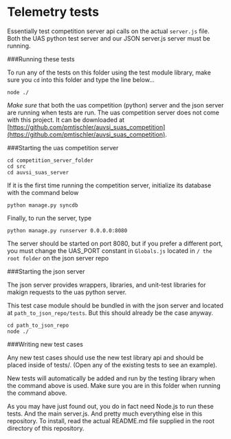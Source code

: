 Telemetry tests
===============

Essentially test competition server api calls on the actual `server.js` file.
Both the UAS python test server and our JSON server.js server must be running.

###Running these tests

To run any of the tests on this folder using the test module library, make sure you `cd` into this folder and type the line below...

```
node ./
```

*Make sure* that both the uas competition (python) server and the json server are running  when tests are run.
The uas competition server does not come with this project. It can be downloaded at [https://github.com/pmtischler/auvsi_suas_competition](https://github.com/pmtischler/auvsi_suas_competition).

###Starting the uas competition server

```
cd competition_server_folder
cd src
cd auvsi_suas_server
```

If it is the first time running the competition server, initialize its database with the command below

```
python manage.py syncdb
```

Finally, to run the server, type

```
python manage.py runserver 0.0.0.0:8080
```

The server should be started on port 8080, but if you prefer a different port, you must change the UAS_PORT constant in `Globals.js` located in `/ the root folder` on the json server repo

###Starting the json server

The json server provides wrappers, libraries, and unit-test libraries for makign requests to the uas python server.

This test case module should be bundled in with the json server and located  at `path_to_json_repo/tests`. But this should already be the case anyway.

```
cd path_to_json_repo
node ./
```

###Writing new test cases

Any new test cases should use the new test library api and should be placed inside of tests/. (Open any of the existing tests to see an example).

New tests will automatically be added and run by the testing library when the command above is used. Make sure you are in this folder when running the command above.

As you may have just found out, you do in fact need Node.js to run these tests. And the main server.js. And pretty much everything else in this repository. To install, read the actual README.md file supplied in the root directory of this repository.
